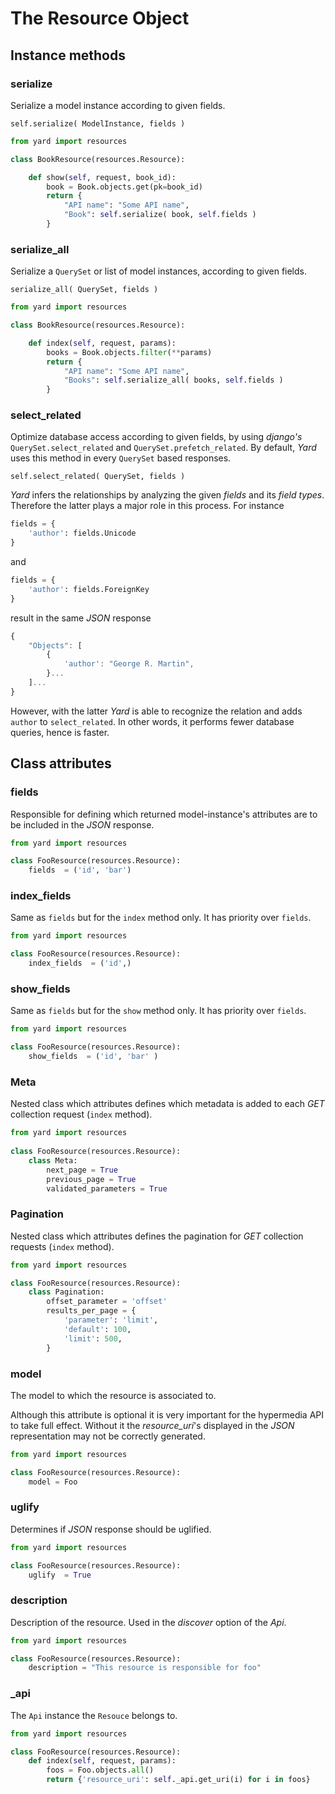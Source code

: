 # The Resource Object


## Instance methods

### serialize

Serialize a model instance according to given fields. 

    self.serialize( ModelInstance, fields )

```python
from yard import resources

class BookResource(resources.Resource):

    def show(self, request, book_id):
        book = Book.objects.get(pk=book_id)
        return {
            "API name": "Some API name",
            "Book": self.serialize( book, self.fields )
        }
```


### serialize_all

Serialize a `QuerySet` or list of model instances, according to given fields. 

    serialize_all( QuerySet, fields )

```python
from yard import resources

class BookResource(resources.Resource):

    def index(self, request, params):
        books = Book.objects.filter(**params)
        return {
            "API name": "Some API name",
            "Books": self.serialize_all( books, self.fields )
        }
```


### select_related

Optimize database access according to given fields, by using *django's* `QuerySet.select_related` and `QuerySet.prefetch_related`. By default, *Yard* uses this method in every `QuerySet` based responses.

    self.select_related( QuerySet, fields )

*Yard* infers the relationships by analyzing the given *fields* and its *field types*. Therefore the latter plays a major role in this process. For instance

```python
fields = {
    'author': fields.Unicode
}
```

and

```python
fields = {
    'author': fields.ForeignKey
}
```

result in the same *JSON* response

```javascript
{
    "Objects": [
        {
            'author': "George R. Martin",
        }...
    ]...
}
```

However, with the latter *Yard* is able to recognize the relation and adds `author` to `select_related`. In other words, it performs fewer database queries, hence is faster.


## Class attributes

### fields

Responsible for defining which returned model-instance's attributes are to be included in the *JSON* response. 

```python 
from yard import resources

class FooResource(resources.Resource):
    fields  = ('id', 'bar')
```


### index_fields

Same as `fields` but for the `index` method only. It has priority over `fields`. 

```python 
from yard import resources

class FooResource(resources.Resource):
    index_fields  = ('id',)
```


### show_fields

Same as `fields` but for the `show` method only. It has priority over `fields`. 

```python 
from yard import resources

class FooResource(resources.Resource):
    show_fields  = ('id', 'bar' )
```


### Meta

Nested class which attributes defines which metadata is added to each *GET* collection request (`index` method).

```python
from yard import resources    
    
class FooResource(resources.Resource):
    class Meta:
    	next_page = True
    	previous_page = True
        validated_parameters = True
```


### Pagination

Nested class which attributes defines the pagination for *GET* collection requests (`index` method).

```python  
from yard import resources

class FooResource(resources.Resource):    
    class Pagination:                    
        offset_parameter = 'offset'
        results_per_page = {       
            'parameter': 'limit',       
            'default': 100,
            'limit': 500,        
        }
```


### model

The model to which the resource is associated to. 

Although this attribute is optional it is very important for the hypermedia API to take full effect. Without it the *resource_uri*'s displayed in the *JSON* representation may not be correctly generated.

```python  
from yard import resources

class FooResource(resources.Resource):    
    model = Foo
```


### uglify

Determines if *JSON* response should be uglified. 

```python 
from yard import resources

class FooResource(resources.Resource):
    uglify  = True
```

### description

Description of the resource. Used in the *discover* option of the *Api*.

```python 
from yard import resources

class FooResource(resources.Resource):
    description = "This resource is responsible for foo"
```


### _api

The `Api` instance the `Resouce` belongs to.

```python 
from yard import resources

class FooResource(resources.Resource):
    def index(self, request, params):
    	foos = Foo.objects.all()
    	return {'resource_uri': self._api.get_uri(i) for i in foos}
```


